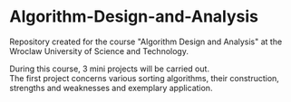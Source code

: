 # Algorithm-Design-and-Analysis
Repository created for the course "Algorithm Design and Analysis" at the Wroclaw University of Science and Technology.  

During this course, 3 mini projects will be carried out.  
The first project concerns various sorting algorithms, their construction, strengths and weaknesses and exemplary application.
